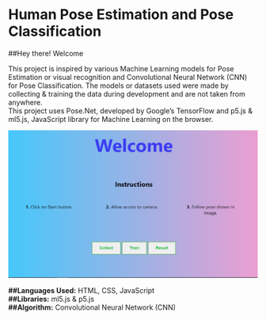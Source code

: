 # Human Pose Estimation and Pose Classification
##Hey there! Welcome

This project is inspired by various Machine Learning models for Pose Estimation or visual recognition and Convolutional Neural Network (CNN) for Pose Classification. The models or datasets used were made by collecting & training the data during development and are not taken from anywhere.  
This project uses Pose.Net, developed by Google’s TensorFlow and p5.js & ml5.js, JavaScript library for Machine Learning on the browser.

![Image of Web](https://github.com/parikshit-rajput/PoseClassification/blob/main/img/Web.png)

**##Languages Used:** HTML, CSS, JavaScript  
**##Libraries:** ml5.js & p5.js  
**##Algorithm:** Convolutional Neural Network (CNN)  
